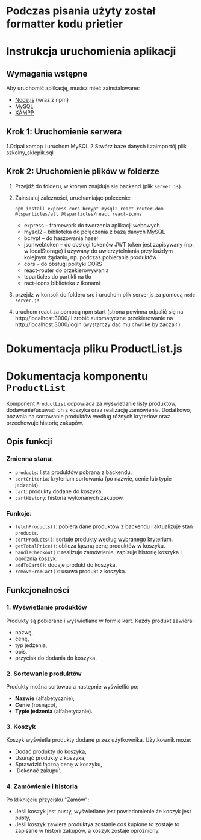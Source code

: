 # Podczas pisania użyty został formatter kodu prietier

# Instrukcja uruchomienia aplikacji

## Wymagania wstępne

Aby uruchomić aplikację, musisz mieć zainstalowane:

- [Node.js](https://nodejs.org/) (wraz z npm)
- [MySQL](https://www.mysql.com/)
- [XAMPP](https://www.apachefriends.org/pl/index.htm)

## Krok 1: Uruchomienie serwera
1.Odpal xampp i uruchom MySQL
2.Stwórz baze danych i zaimportój plik szkolny_sklepik.sql

## Krok 2: Uruchomienie plików w folderze 


1. Przejdź do folderu, w którym znajduje się backend (plik `server.js`).
2. Zainstaluj zależności, uruchamiając polecenie:

   ``npm install express cors bcrypt mysql2 react-router-dom @tsparticles/all @tsparticles/react react-icons``

   >>
      * express – framework do tworzenia aplikacji webowych
      * mysql2 – biblioteka do połączenia z bazą danych MySQL
      * bcrypt – do haszowania haseł
      * jsonwebtoken – do obsługi tokenów JWT token jest zapisywany (np. w localStorage) i używany do uwierzytelniania przy każdym kolejnym żądaniu, np. podczas pobierania produktów.
      * cors – do obsługi polityki CORS
      * react-router do przekierowywania
      * tsparticles do partikli na tło
      * ract-icons biblioteka z ikonami 

3. przejdz w konsoli do folderu src i uruchom plik server.js za pomocą ``node server.js``
4. uruchom react za pomocą npm start (strona powinna odpalić się na http://localhost:3000/ i zrobić automatyczne przekierowanie na http://localhost:3000/login (wystarczy dać mu chwilke by zaczaił )



# Dokumentacja pliku ProductList.js 

# Dokumentacja komponentu `ProductList`

Komponent `ProductList` odpowiada za wyświetlanie listy produktów, dodawanie/usuwać ich z koszyka oraz realizację zamówienia. Dodatkowo, pozwala na sortowanie produktów według różnych kryteriów oraz przechowuje historię zakupów.

## Opis funkcji

### Zmienna stanu:
- `products`: lista produktów pobrana z backendu.
- `sortCriteria`: kryterium sortowania (po nazwie, cenie lub typie jedzenia).
- `cart`: produkty dodane do koszyka.
- `cartHistory`: historia wykonanych zakupów.

### Funkcje:
- `fetchProducts()`: pobiera dane produktów z backendu i aktualizuje stan `products`.
- `sortProducts()`: sortuje produkty według wybranego kryterium.
- `getTotalPrice()`: oblicza łączną cenę produktów w koszyku.
- `handleCheckout()`: realizuje zamówienie, zapisuje historię koszyka i opróżnia koszyk.
- `addToCart()`: dodaje produkt do koszyka.
- `removeFromCart()`: usuwa produkt z koszyka.

## Funkcjonalności

### 1. Wyświetlanie produktów
Produkty są pobierane  i wyświetlane w formie kart. Każdy produkt zawiera:
- nazwę,
- cenę,
- typ jedzenia,
- opis,
- przycisk do dodania do koszyka.

### 2. Sortowanie produktów
Produkty można sortować a następnie wyświetlić po:
- **Nazwie** (alfabetycznie),
- **Cenie** (rosnąco),
- **Typie jedzenia** (alfabetycznie).

### 3. Koszyk
Koszyk wyświetla produkty dodane przez użytkownika. Użytkownik może:
- Dodać produkty do koszyka,
- Usunąć produkty z koszyka,
- Sprawdzić łączną cenę w koszyku,
- 'Dokonać zakupu'.

### 4. Zamówienie i historia
Po kliknięciu przycisku "Zamów":
- Jeśli koszyk jest pusty, wyświetlane jest powiadomienie że koszyk jest pusty,
- Jeśli koszyk zawiera produktya zostanie coś kupione to zostaje  to zapisane  w historii zakupów, a koszyk zostaje opróżniony.

